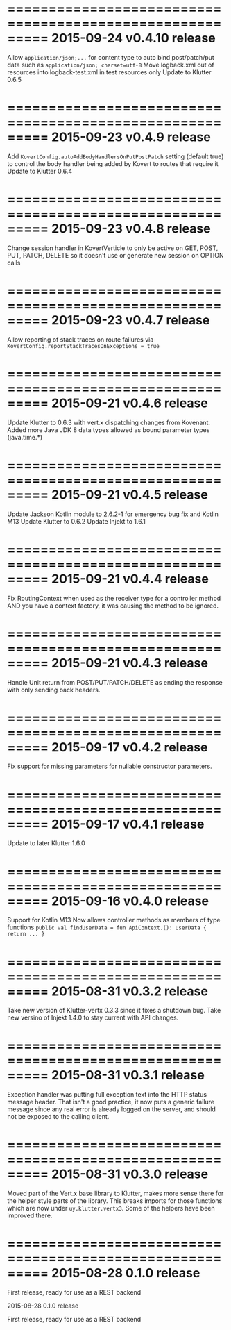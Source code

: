 =========================================================
2015-09-24 v0.4.10 release
=========================================================

Allow `application/json;...` for content type to auto bind post/patch/put data such as `application/json; charset=utf-8`
Move logback.xml out of resources into logback-test.xml in test resources only
Update to Klutter 0.6.5

=========================================================
2015-09-23 v0.4.9 release
=========================================================

Add `KovertConfig.autoAddBodyHandlersOnPutPostPatch` setting (default true) to control the body handler being added by Kovert to routes that require it
Update to Klutter 0.6.4

=========================================================
2015-09-23 v0.4.8 release
=========================================================

Change session handler  in KovertVerticle to only be active on GET, POST, PUT, PATCH, DELETE so it doesn't use or generate new session on OPTION calls

=========================================================
2015-09-23 v0.4.7 release
=========================================================

Allow reporting of stack traces on route failures via `KovertConfig.reportStackTracesOnExceptions = true`

=========================================================
2015-09-21 v0.4.6 release
=========================================================

Update Klutter to 0.6.3 with vert.x dispatching changes from Kovenant.
Added more Java JDK 8 data types allowed as bound parameter types (java.time.*)

=========================================================
2015-09-21 v0.4.5 release
=========================================================

Update Jackson Kotlin module to 2.6.2-1 for emergency bug fix and Kotlin M13
Update Klutter to 0.6.2
Update Injekt to 1.6.1

=========================================================
2015-09-21 v0.4.4 release
=========================================================

Fix RoutingContext when used as the receiver type for a controller method AND you have a context factory, it was causing the method to be ignored.

=========================================================
2015-09-21 v0.4.3 release
=========================================================

Handle Unit return from POST/PUT/PATCH/DELETE as ending the response with only sending back headers.

=========================================================
2015-09-17 v0.4.2 release
=========================================================

Fix support for missing parameters for nullable constructor parameters.

=========================================================
2015-09-17 v0.4.1 release
=========================================================

Update to later Klutter 1.6.0

=========================================================
2015-09-16 v0.4.0 release
=========================================================

Support for Kotlin M13
Now allows controller methods as members of type functions `public val findUserData = fun ApiContext.(): UserData { return ... }`

=========================================================
2015-08-31 v0.3.2 release
=========================================================

Take new version of Klutter-vertx 0.3.3 since it fixes a shutdown bug.
Take new versino of Injekt 1.4.0 to stay current with API changes.

=========================================================
2015-08-31 v0.3.1 release
=========================================================

Exception handler was putting full exception text into the HTTP status message header.  That isn't a good practice, it
now puts a generic failure message since any real error is already logged on the server, and should not be exposed to
the calling client.


=========================================================
2015-08-31 v0.3.0 release
=========================================================

Moved part of the Vert.x base library to Klutter, makes more sense there for the helper style parts of the library.  This
breaks imports for those functions which are now under `uy.klutter.vertx3`.  Some of the helpers have been improved there.

=========================================================
2015-08-28 0.1.0 release
=========================================================

First release, ready for use as a REST backend

2015-08-28 0.1.0 release

First release, ready for use as a REST backend

